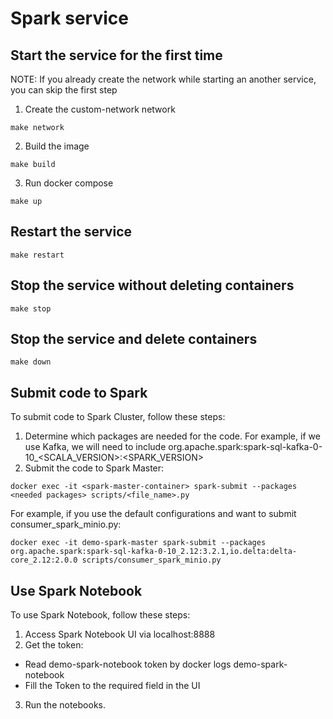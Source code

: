 # Spark service 
## Start the service for the first time
NOTE: If you already create the network while starting an another service, you can skip the first step
1. Create the custom-network network
```
make network
```
2. Build the image 
```
make build
```
3. Run docker compose
```
make up
```

## Restart the service
```
make restart	
```
## Stop the service without deleting containers
```
make stop
```
## Stop the service and delete containers
```
make down

```

## Submit code to Spark
To submit code to Spark Cluster, follow these steps:
1. Determine which packages are needed for the code. For example, if we use Kafka, we will need to include org.apache.spark:spark-sql-kafka-0-10_<SCALA_VERSION>:<SPARK_VERSION>
2. Submit the code to Spark Master:
```
docker exec -it <spark-master-container> spark-submit --packages <needed packages> scripts/<file_name>.py
```
For example, if you use the default configurations and want to submit consumer_spark_minio.py:
```
docker exec -it demo-spark-master spark-submit --packages org.apache.spark:spark-sql-kafka-0-10_2.12:3.2.1,io.delta:delta-core_2.12:2.0.0 scripts/consumer_spark_minio.py
```

## Use Spark Notebook
To use Spark Notebook, follow these steps:
1. Access Spark Notebook UI via localhost:8888
2. Get the token:
- Read demo-spark-notebook token by docker logs demo-spark-notebook
- Fill the Token to the required field in the UI 
3. Run the notebooks. 
